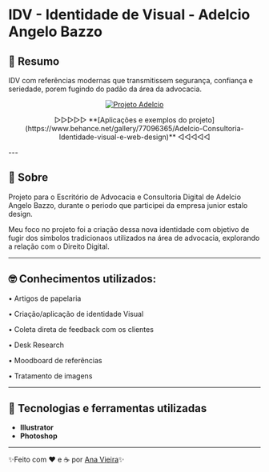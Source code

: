# IDV - Identidade de Visual - Adelcio Angelo Bazzo



## 🧭 Resumo 

IDV com referências modernas que transmitissem segurança, confiança e seriedade, porem fugindo do padão da área da advocacia.   

<p align="center">
	<a href="https://www.behance.net/gallery/77096365/Adelcio-Consultoria-Identidade-visual-e-web-design"><img src="https://imgur.com/4D4h3I2.png" alt="Projeto Adelcio" title="Projeto Adelcio"></a>
</p>

<p align="center">
▷▷▷▷▷ **[Aplicações e exemplos do projeto](https://www.behance.net/gallery/77096365/Adelcio-Consultoria-Identidade-visual-e-web-design)** ◁◁◁◁◁
</p>
---

## 📖 Sobre   

Projeto para o Escritório de Advocacia e Consultoria Digital de Adelcio Angelo Bazzo, durante o periodo que participei da empresa junior estalo design.

Meu foco no projeto foi a criação dessa nova identidade com objetivo de fugir dos simbolos tradicionaos utilizados na área de advocacia, explorando a relação com o Direito Digital. 

---

## 🤓 Conhecimentos utilizados:


• Artigos de papelaria

• Criação/aplicação de identidade Visual

• Coleta direta de feedback com os clientes

• Desk Research

• Moodboard de referências

• Tratamento de imagens

---

## 🚀 Tecnologias e ferramentas utilizadas

- **Illustrator**
- **Photoshop**

---

✨Feito com ❤️ e ☕ por [Ana Vieira](https://www.linkedin.com/in/anavieiraa/)✨
